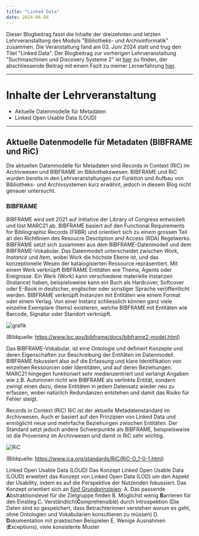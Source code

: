 ```yaml
---
title: "Linked Data"
date: 2024-06-04
---
```

Dieser Blogbeitrag fasst die Inhalte der dreizehnten und letzten Lehrveranstaltung des Moduls "Bibliotheks- und Archivinformatik" zusammen. Die Veranstaltung fand am 03. Juni 2024 statt und trug den Titel "Linked Data".
Der Blogbeitrag zur vorherigen Lehrveranstaltung "Suchmaschinen und Discovery Systeme 2" ist [hier](https://anna-staub.github.io/lerntagebuch_bain/2024/05/21/suchmaschinen_discovery_systeme_2.html) zu finden, der abschliessende Beitrag mit einem Fazit zu meiner Lernerfahrung [hier](https://anna-staub.github.io/lerntagebuch_bain/2024/06/29/outro.html).

-----

# Inhalte der Lehrveranstaltung
-	Aktuelle Datenmodelle für Metadaten
-	Linked Open Usable Data (LOUD)

-----

## Aktuelle Datenmodelle für Metadaten (BIBFRAME und RiC)
Die aktuellen Datenmodelle für Metadaten sind Records in Context (RiC) im Archivwesen und BIBFRAME im Bibliothekswesen. BIBFRAME und RiC wurden bereits in den Lehrveranstaltungen zur Funktion und Aufbau von Bibliotheks- und Archivsystemen kurz erwähnt, jedoch in diesem Blog nicht genauer untersucht.

### BIBFRAME
BIBFRAME wird seit 2021 auf Initiative der Library of Congress entwickelt und löst MARC21 ab. BIBFRAME basiert auf den Functional Requirements for Bibliographic Records (FRBR) und orientiert sich zu einem grossen Teil an den Richtlinien des Resoucre Desctiption and Access (RDA) Regelwerks. BIBFRAME setzt sich zusammen aus dem BIBFRAME-Datenmodell und dem BIBFRAME-Vokabular. Das Datenmodell unterscheidet zwischen  *Work*, *Instance* und *Item*, wobei Work die höchste Ebene ist, und das konzeptionelle Wesen der katalogisierten Ressource repräsentiert. Mit einem Werk verknüpft BIBFRAME Entitäten wie Thema, Agents oder Ereignisse. Ein Werk (Work) kann verschiedene materielle  Instanzen (Instance) haben, beispielsweise kann ein Buch als Hardcover, Softcover oder E-Book in deutscher, englischer oder sonstiger Sprache veröffentlicht werden. BIBFRAME verknüpft Instanzen mit Entitäten wie einem Format oder einem Verlag. Von einer Instanz schliesslich können ganz viele einzelne Exemplare (Items) existieren, welche BIBFRAME mit Entitäten wie Barcode, Signatur oder Standort verknüpft. 

![grafik](https://github.com/anna-staub/lerntagebuch_bain/assets/90337803/2bf87913-73a6-48f8-b91f-5b0dd0bfb9b1)
 
(Bildquelle: https://www.loc.gov/bibframe/docs/bibframe2-model.html)

Das BIBFRAME-Vokabular, ist eine Ontologie und definiert Konzepte und deren Eigenschaften zur Beschreibung der Entitäten im Datenmodell.
BIBFRAME fokussiert also auf die Erfassung und klare Identifikation von einzelnen Ressourcen oder Identitäten, und auf deren Beziehungen. MARC21 hingegen funktioniert sehr medienzentriert und verlangt Angaben wie z.B. Autorinnen nicht wie BIBFRAME als verlinkte Entität, sondern zwingt einen dazu, diese Entitäten in jedem Datensatz wieder neu zu erfassen, wobei natürlich Redundanzen entstehen und damit das Risiko für Fehler steigt.

Records in Context (RiC)
RiC ist der aktuelle Metadatenstandard im Archivwesen. Auch er basiert auf den Prinzipien von Linked Data und ermöglicht neue und mehrfache Beziehungen zwischen Entitäten. Der Standard setzt jedoch andere Schwerpunkte als BIBFRAME, beispielsweise ist die Provenienz im Archivwesen und damit in RiC sehr wichtig. 


![RiC](https://github.com/anna-staub/lerntagebuch_bain/assets/90337803/3e30daa3-0dbc-4318-a961-38677de989f5)

(Bildquelle: https://www.ica.org/standards/RiC/RiC-O_1-0-1.html)

Linked Open Usable Data (LOUD)
Das Konzept Linked Open Usable Data (LOUD) erweitert das Konzept von Linked Open Data (LOD) um den Aspekt der Usability, indem es auf die Perspektive der Nutzenden fokussiert. Das Konzept orientiert sich an [fünf Grundprinzipien](https://linked.art/loud/):
A.	Das passende **A**bstraktionslevel für die Zielgruppe finden
B.	Möglichst wenig **B**arrieren für den Einstieg
C.	Verständlich(**C**omprehensible) durch Introspektion (Die Daten sind so gespeichert, dass Betrachterinnen verstehen worum es geht, ohne Ontologien und Vokabularien konsultieren zu müssen)
D.	**D**okumentation mit praktischen Beispielen
E.	Wenige Ausnahmen (**E**xceptions), viele konsistente Muster


